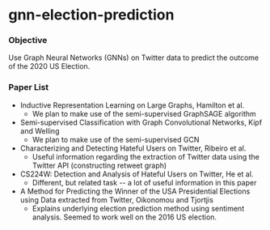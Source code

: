 # gnn-election-prediction

### Objective
Use Graph Neural Networks (GNNs) on Twitter data to predict the outcome of the 2020 US Election.

### Paper List

- Inductive Representation Learning on Large Graphs, Hamilton et al.
  - We plan to make use of the semi-supervised GraphSAGE algorithm 
- Semi-supervised Classification with Graph Convolutional Networks, Kipf and Welling
  - We plan to make use of the semi-supervised GCN
- Characterizing and Detecting Hateful Users on Twitter, Ribeiro et al. 
  - Useful information regarding the extraction of Twitter data using the Twitter API (constructing retweet graph)
- CS224W: Detection and Analysis of Hateful Users on Twitter, He et al.
  - Different, but related task -- a lot of useful information in this paper
- A Method for Predicting the Winner of the USA Presidential Elections using Data extracted from Twitter, Oikonomou and Tjortjis
  - Explains underlying election prediction method using sentiment analysis. Seemed to work well on the 2016 US election.
